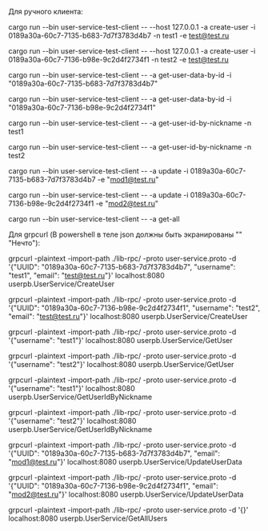
Для ручного клиента:

cargo run --bin user-service-test-client -- --host 127.0.0.1 -a create-user -i 0189a30a-60c7-7135-b683-7d7f3783d4b7 -n test1 -e test@test.ru

cargo run --bin user-service-test-client -- --host 127.0.0.1 -a create-user -i 0189a30a-60c7-7136-b98e-9c2d4f2734f1 -n test2 -e test@test.ru

cargo run --bin user-service-test-client -- -a get-user-data-by-id -i "0189a30a-60c7-7135-b683-7d7f3783d4b7"

cargo run --bin user-service-test-client -- -a get-user-data-by-id -i "0189a30a-60c7-7136-b98e-9c2d4f2734f1"

cargo run --bin user-service-test-client -- -a get-user-id-by-nickname -n test1

cargo run --bin user-service-test-client -- -a get-user-id-by-nickname -n test2

cargo run --bin user-service-test-client -- -a update -i 0189a30a-60c7-7135-b683-7d7f3783d4b7 -e "mod1@test.ru"

cargo run --bin user-service-test-client -- -a update -i 0189a30a-60c7-7136-b98e-9c2d4f2734f1 -e "mod2@test.ru"

cargo run --bin user-service-test-client -- -a get-all



Для grpcurl (В powershell в теле json должны быть экранированы ""  \"Нечто\"):

grpcurl -plaintext -import-path ./lib-rpc/ -proto user-service.proto -d '{"UUID": "0189a30a-60c7-7135-b683-7d7f3783d4b7", "username": "test1", "email": "test@test.ru"}' localhost:8080 userpb.UserService/CreateUser

grpcurl -plaintext -import-path ./lib-rpc/ -proto user-service.proto -d '{"UUID": "0189a30a-60c7-7136-b98e-9c2d4f2734f1", "username": "test2", "email": "test@test.ru"}' localhost:8080 userpb.UserService/CreateUser


grpcurl -plaintext -import-path ./lib-rpc/ -proto user-service.proto -d '{"username": "test1"}' localhost:8080 userpb.UserService/GetUser

grpcurl -plaintext -import-path ./lib-rpc/ -proto user-service.proto -d '{"username": "test2"}' localhost:8080 userpb.UserService/GetUser


grpcurl -plaintext -import-path ./lib-rpc/ -proto user-service.proto -d '{"username": "test1"}' localhost:8080 userpb.UserService/GetUserIdByNickname

grpcurl -plaintext -import-path ./lib-rpc/ -proto user-service.proto -d '{"username": "test2"}' localhost:8080 userpb.UserService/GetUserIdByNickname


grpcurl -plaintext -import-path ./lib-rpc/ -proto user-service.proto -d '{"UUID": "0189a30a-60c7-7135-b683-7d7f3783d4b7", "email": "mod1@test.ru"}' localhost:8080 userpb.UserService/UpdateUserData

grpcurl -plaintext -import-path ./lib-rpc/ -proto user-service.proto -d '{"UUID": "0189a30a-60c7-7136-b98e-9c2d4f2734f1", "email": "mod2@test.ru"}' localhost:8080 userpb.UserService/UpdateUserData

grpcurl -plaintext -import-path ./lib-rpc/ -proto user-service.proto -d '{}' localhost:8080 userpb.UserService/GetAllUsers
